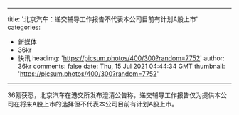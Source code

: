 
---
title: '北京汽车：递交辅导工作报告不代表本公司目前有计划A股上市'
categories: 
 - 新媒体
 - 36kr
 - 快讯
headimg: 'https://picsum.photos/400/300?random=7752'
author: 36kr
comments: false
date: Thu, 15 Jul 2021 04:44:34 GMT
thumbnail: 'https://picsum.photos/400/300?random=7752'
---

<div>   
36氪获悉，北京汽车在港交所发布澄清公告称，递交辅导工作报告仅为提供本公司在将来A股上市的选择但不代表本公司目前有计划A股上市。  
</div>
            